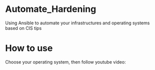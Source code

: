 # Automate_Hardening
Using Ansible to automate your infrastructures and operating systems based on CIS tips

# How to use
Choose your operating system, then follow youtube video:
